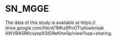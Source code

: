 # SN_MGGE
The data of this study is available at https:// drive.google.com/file/d/1Mhz8PoOT\allowbreak AWVBA5RKcxyepXStD9eKhw5p/view?usp=sharing. 
